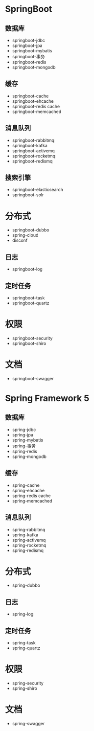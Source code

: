 ﻿# SpringBoot

## 数据库
- springboot-jdbc
- springboot-jpa
- springboot-mybatis
- springboot-事务
- springboot-redis
- springboot-mongodb

## 缓存
- springboot-cache
- springboot-ehcache
- springboot-redis cache
- springboot-memcached

## 消息队列
- springboot-rabbitmq
- springboot-kafka
- springboot-activemq
- springboot-rocketmq
- springboot-redismq

## 搜索引擎
- springboot-elasticsearch
- springboot-solr

# 分布式
- springboot-dubbo
- spring-cloud
- disconf

## 日志
- springboot-log

## 定时任务
- springboot-task
- springboot-quartz

# 权限
- springboot-security
- springboot-shiro

# 文档
- springboot-swagger




# Spring Framework 5

## 数据库
- spring-jdbc
- spring-jpa
- spring-mybatis
- spring-事务
- spring-redis
- spring-mongodb

## 缓存
- spring-cache
- spring-ehcache
- spring-redis cache
- spring-memcached

## 消息队列
- spring-rabbitmq
- spring-kafka
- spring-activemq
- spring-rocketmq
- spring-redismq

# 分布式
- spring-dubbo

## 日志
- spring-log

## 定时任务
- spring-task
- spring-quartz

# 权限
- spring-security
- spring-shiro

# 文档
- spring-swagger